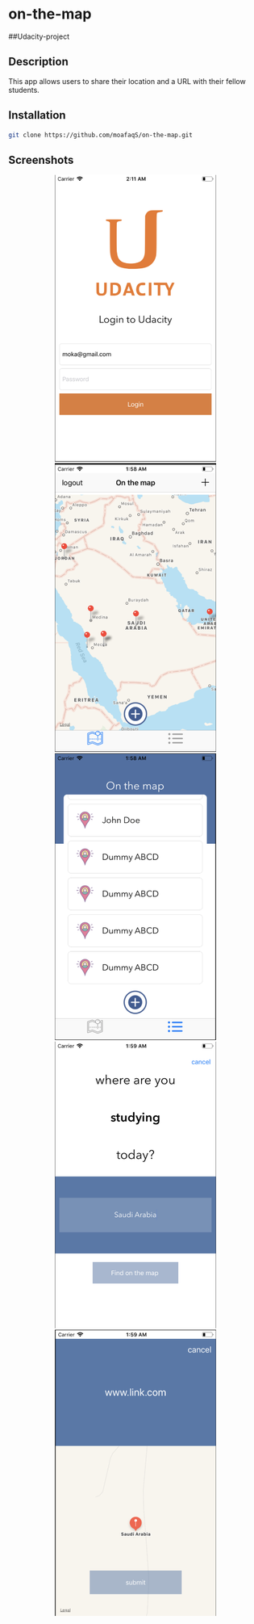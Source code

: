 # on-the-map

##Udacity-project

## Description 

This app allows users to share their location and a URL with their fellow students.

## Installation
```bash
git clone https://github.com/moafaqS/on-the-map.git
```
## Screenshots
<p align="center">
<img src="https://raw.githubusercontent.com/moafaqS/on-the-map/master/screenshots/loginVC.png" width="320">
<img src="https://raw.githubusercontent.com/moafaqS/on-the-map/master/screenshots/mapVC.png" width="320">
<img src="https://raw.githubusercontent.com/moafaqS/on-the-map/master/screenshots/listVC.png" width="320">
<img src="https://raw.githubusercontent.com/moafaqS/on-the-map/master/screenshots/findLocationVC.png" width="320">
<img src="https://raw.githubusercontent.com/moafaqS/on-the-map/master/screenshots/addLinkVC.png" width="320">
</p>





